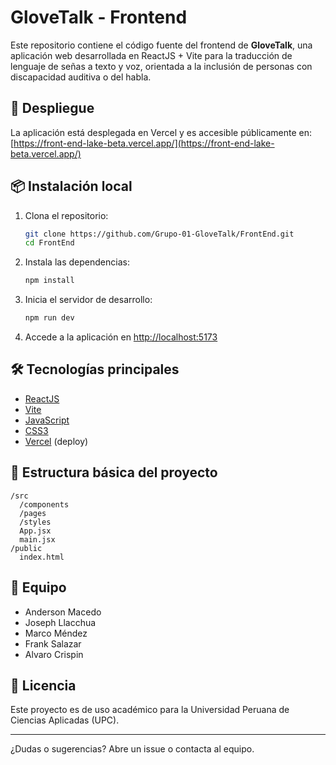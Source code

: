 # GloveTalk - Frontend

Este repositorio contiene el código fuente del frontend de **GloveTalk**, una aplicación web desarrollada en ReactJS + Vite para la traducción de lenguaje de señas a texto y voz, orientada a la inclusión de personas con discapacidad auditiva o del habla.

## 🚀 Despliegue

La aplicación está desplegada en Vercel y es accesible públicamente en:  
[https://front-end-lake-beta.vercel.app/](https://front-end-lake-beta.vercel.app/)

## 📦 Instalación local

1. Clona el repositorio:
   ```bash
   git clone https://github.com/Grupo-01-GloveTalk/FrontEnd.git
   cd FrontEnd
   ```

2. Instala las dependencias:
   ```bash
   npm install
   ```

3. Inicia el servidor de desarrollo:
   ```bash
   npm run dev
   ```

4. Accede a la aplicación en [http://localhost:5173](http://localhost:5173)

## 🛠️ Tecnologías principales

- [ReactJS](https://react.dev/)
- [Vite](https://vitejs.dev/)
- [JavaScript](https://developer.mozilla.org/es/docs/Web/JavaScript)
- [CSS3](https://developer.mozilla.org/es/docs/Web/CSS)
- [Vercel](https://vercel.com/) (deploy)

## 📁 Estructura básica del proyecto

```
/src
  /components
  /pages
  /styles
  App.jsx
  main.jsx
/public
  index.html
```

## 👥 Equipo

- Anderson Macedo
- Joseph Llacchua
- Marco Méndez
- Frank Salazar
- Alvaro Crispin

## 📄 Licencia

Este proyecto es de uso académico para la Universidad Peruana de Ciencias Aplicadas (UPC).

---

¿Dudas o sugerencias? Abre un issue o contacta al equipo.
